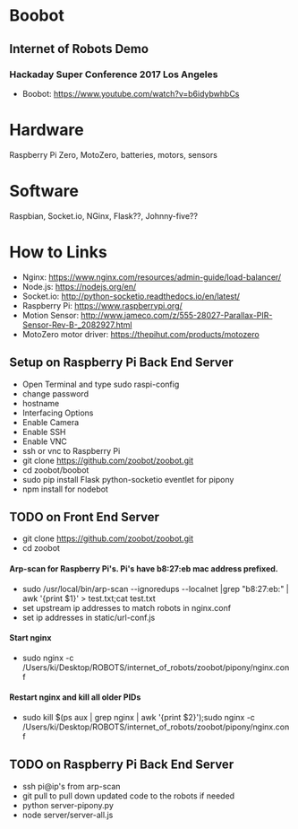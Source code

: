 # Boobot
## Internet of Robots Demo
### Hackaday Super Conference 2017 Los Angeles
* Boobot: https://www.youtube.com/watch?v=b6idybwhbCs

# Hardware
Raspberry Pi Zero, MotoZero, batteries, motors, sensors

# Software
Raspbian, Socket.io, NGinx, Flask??, Johnny-five??


# How to Links
* Nginx: https://www.nginx.com/resources/admin-guide/load-balancer/
* Node.js: https://nodejs.org/en/
* Socket.io: http://python-socketio.readthedocs.io/en/latest/
* Raspberry Pi: https://www.raspberrypi.org/
* Motion Sensor: http://www.jameco.com/z/555-28027-Parallax-PIR-Sensor-Rev-B-_2082927.html
* MotoZero motor driver: https://thepihut.com/products/motozero

## Setup on Raspberry Pi Back End Server
* Open Terminal and type sudo raspi-config
* change password
* hostname
* Interfacing Options
* Enable Camera
* Enable SSH
* Enable VNC
* ssh or vnc to Raspberry Pi
* git clone https://github.com/zoobot/zoobot.git
* cd zoobot/boobot
* sudo pip install Flask python-socketio eventlet for pipony
* npm install for nodebot

## TODO on Front End Server
* git clone https://github.com/zoobot/zoobot.git
* cd zoobot

#### Arp-scan for Raspberry Pi's. Pi's have b8:27:eb mac address prefixed.
* sudo /usr/local/bin/arp-scan --ignoredups --localnet |grep "b8:27:eb:" | awk '{print $1}' > test.txt;cat test.txt
* set upstream ip addresses to match robots in nginx.conf
* set ip addresses in static/url-conf.js

#### Start nginx
* sudo nginx -c /Users/ki/Desktop/ROBOTS/internet_of_robots/zoobot/pipony/nginx.conf

#### Restart nginx and kill all older PIDs
* sudo kill $(ps aux | grep nginx | awk '{print $2}');sudo nginx -c /Users/ki/Desktop/ROBOTS/internet_of_robots/zoobot/pipony/nginx.conf

## TODO on Raspberry Pi Back End Server
* ssh pi@ip's from arp-scan
* git pull to pull down updated code to the robots if needed
* python server-pipony.py
* node server/server-all.js